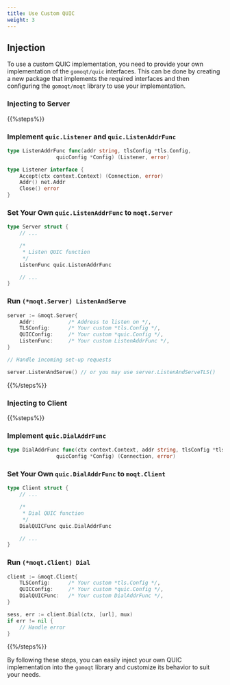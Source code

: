 ```yaml
---
title: Use Custom QUIC
weight: 3
---
```


## Injection

To use a custom QUIC implementation, you need to provide your own implementation of the `gomoqt/quic` interfaces. This can be done by creating a new package that implements the required interfaces and then configuring the `gomoqt/moqt` library to use your implementation.

### Injecting to Server

{{%steps%}}

### Implement `quic.Listener` and `quic.ListenAddrFunc`

```go {filename="gomoqt/quic/listener.go",base_url="https://github.com/OkutaniDaichi0106/gomoqt/tree/main/quic/listener.go"}
type ListenAddrFunc func(addr string, tlsConfig *tls.Config,
                quicConfig *Config) (Listener, error)

type Listener interface {
	Accept(ctx context.Context) (Connection, error)
	Addr() net.Addr
	Close() error
}
```

### Set Your Own `quic.ListenAddrFunc` to `moqt.Server`
```go {filename="gomoqt/moqt/server.go",base_url="https://github.com/OkutaniDaichi0106/gomoqt/tree/main/moqt/server.go"}
type Server struct {
    // ...

    /*
	 * Listen QUIC function
	 */
	ListenFunc quic.ListenAddrFunc

    // ...
}
```

### Run `(*moqt.Server) ListenAndServe`
```go
server := &moqt.Server{
    Addr:           /* Address to listen on */,
    TLSConfig:      /* Your custom *tls.Config */,
    QUICConfig:     /* Your custom *quic.Config */,
    ListenFunc:     /* Your custom ListenAddrFunc */,
}

// Handle incoming set-up requests

server.ListenAndServe() // or you may use server.ListenAndServeTLS()
```
{{%/steps%}}

### Injecting to Client

{{%steps%}}

### Implement `quic.DialAddrFunc`

```go {filename="gomoqt/quic/dialer.go",base_url="https://github.com/OkutaniDaichi0106/gomoqt/tree/main/quic/dialer.go"}
type DialAddrFunc func(ctx context.Context, addr string, tlsConfig *tls.Config,
                quicConfig *Config) (Connection, error)
```

### Set Your Own `quic.DialAddrFunc` to `moqt.Client`
```go {filename="gomoqt/moqt/client.go",base_url="https://github.com/OkutaniDaichi0106/gomoqt/tree/main/moqt/client.go"}
type Client struct {
    // ...

    /*
	 * Dial QUIC function
	 */
	DialQUICFunc quic.DialAddrFunc

    // ...
}
```

### Run `(*moqt.Client) Dial`
```go
client := &moqt.Client{
    TLSConfig:      /* Your custom *tls.Config */,
    QUICConfig:     /* Your custom *quic.Config */,
    DialQUICFunc:   /* Your custom DialAddrFunc */,
}

sess, err := client.Dial(ctx, [url], mux)
if err != nil {
    // Handle error
}
```
{{%/steps%}}

By following these steps, you can easily inject your own QUIC implementation into the `gomoqt` library and customize its behavior to suit your needs.